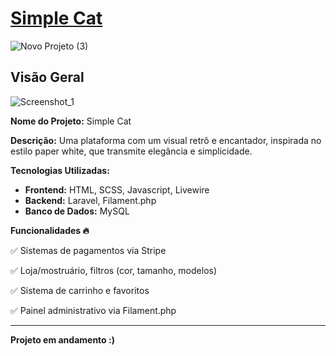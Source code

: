 # [Simple Cat](https://simplecat.amanidev.com)

![Novo Projeto (3)](https://github.com/user-attachments/assets/76bcbaef-8e82-4978-b092-d5c316ee8002)

## Visão Geral
![Screenshot_1](https://github.com/user-attachments/assets/50ed9c91-e75e-4a52-88b9-0c7f0c4474c6)

**Nome do Projeto:** Simple Cat

**Descrição:** Uma plataforma com um visual retrô e encantador, inspirada no estilo paper white, que transmite elegância e simplicidade.

**Tecnologias Utilizadas:**
- **Frontend:** HTML, SCSS, Javascript, Livewire
- **Backend:** Laravel, Filament.php
- **Banco de Dados:** MySQL

**Funcionalidades 🔥**

✅ Sistemas de pagamentos via Stripe

✅ Loja/mostruário, filtros (cor, tamanho, modelos)

✅ Sistema de carrinho e favoritos

✅ Painel administrativo via Filament.php

---

**Projeto em andamento :)**
